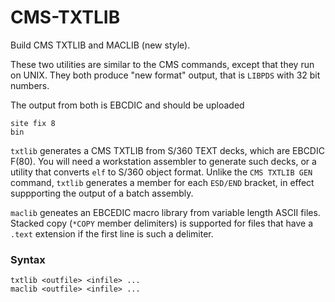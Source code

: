 # CMS-TXTLIB
Build CMS TXTLIB and MACLIB (new style).

These two utilities are similar to the CMS commands, except that they
run on UNIX.
They both produce "new format" output, that is `LIBPDS` with 32 bit
numbers.

The output from both is EBCDIC and should be uploaded
```
site fix 8
bin
```
`txtlib` generates a CMS TXTLIB from S/360 TEXT decks, which are
EBCDIC F(80).
You will need a workstation assembler to generate such decks,
or a utility that converts `elf` to S/360 object format.
Unlike the `CMS TXTLIB GEN` command, `txtlib` generates a member for each
`ESD/END` bracket, in effect suppporting the output of a batch assembly.

`maclib` geneates an EBCEDIC macro library from variable length
ASCII files.
Stacked copy (`*COPY` member delimiters) is supported for
files that have a `.text` extension if the first line is such
a delimiter.


### Syntax
```
txtlib <outfile> <infile> ...
maclib <outfile> <infile> ...
```
